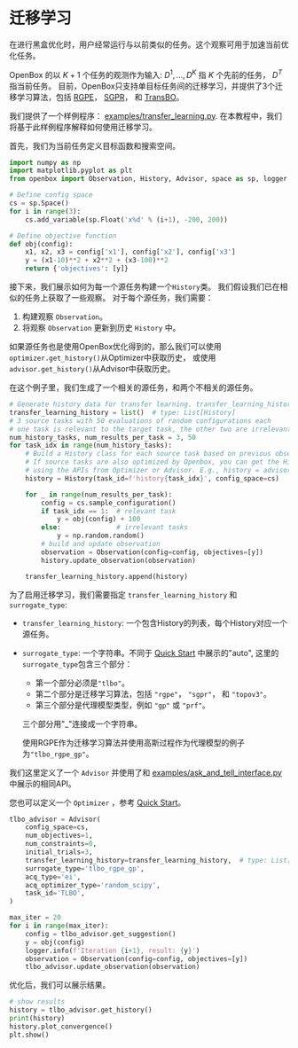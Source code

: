# 迁移学习

在进行黑盒优化时，用户经常运行与以前类似的任务。这个观察可用于加速当前优化任务。

OpenBox 的以 $K + 1$ 个任务的观测作为输入: $D^1, ..., D^K$ 指 $K$ 个先前的任务， $D^T$ 指当前任务。
目前，OpenBox只支持单目标任务间的迁移学习，并提供了3个迁移学习算法，包括
[RGPE](https://arxiv.org/abs/1802.02219)，
[SGPR](https://dl.acm.org/doi/abs/10.1145/3097983.3098043)， 和
[TransBO](https://arxiv.org/abs/2206.02663)。

我们提供了一个样例程序：
[examples/transfer_learning.py](https://github.com/PKU-DAIR/open-box/blob/master/examples/transfer_learning.py).
在本教程中，我们将基于此样例程序解释如何使用迁移学习。

首先，我们为当前任务定义目标函数和搜索空间。

```python
import numpy as np
import matplotlib.pyplot as plt
from openbox import Observation, History, Advisor, space as sp, logger

# Define config space
cs = sp.Space()
for i in range(3):
    cs.add_variable(sp.Float('x%d' % (i+1), -200, 200))

# Define objective function
def obj(config):
    x1, x2, x3 = config['x1'], config['x2'], config['x3']
    y = (x1-10)**2 + x2**2 + (x3-100)**2
    return {'objectives': [y]}
```

接下来，我们展示如何为每一个源任务构建一个`History`类。
我们假设我们已在相似的任务上获取了一些观察。
对于每个源任务，我们需要：
1) 构建观察 `Observation`。
2) 将观察 `Observation` 更新到历史 `History` 中。

如果源任务也是使用OpenBox优化得到的，那么我们可以使用`optimizer.get_history()`从Optimizer中获取历史，
或使用`advisor.get_history()`从Advisor中获取历史。

在这个例子里，我们生成了一个相关的源任务，和两个不相关的源任务。

```python
# Generate history data for transfer learning. transfer_learning_history requires a list of History.
transfer_learning_history = list()  # type: List[History]
# 3 source tasks with 50 evaluations of random configurations each
# one task is relevant to the target task, the other two are irrelevant
num_history_tasks, num_results_per_task = 3, 50
for task_idx in range(num_history_tasks):
    # Build a History class for each source task based on previous observations.
    # If source tasks are also optimized by Openbox, you can get the History by
    # using the APIs from Optimizer or Advisor. E.g., history = advisor.get_history()
    history = History(task_id=f'history{task_idx}', config_space=cs)

    for _ in range(num_results_per_task):
        config = cs.sample_configuration()
        if task_idx == 1:  # relevant task
            y = obj(config) + 100
        else:              # irrelevant tasks
            y = np.random.random()
        # build and update observation
        observation = Observation(config=config, objectives=[y])
        history.update_observation(observation)

    transfer_learning_history.append(history)
```

为了启用迁移学习，我们需要指定 `transfer_learning_history` 和 `surrogate_type`:
+ `transfer_learning_history`: 一个包含History的列表，每个History对应一个源任务。
+ `surrogate_type`: 一个字符串。不同于 [Quick Start](../quick_start/quick_start) 中展示的"auto",
  这里的`surrogate_type`包含三个部分：
  + 第一个部分必须是`"tlbo"`。
  + 第二个部分是迁移学习算法，包括 `"rgpe"`， `"sgpr"`， 和 `"topov3"`。
  + 第三个部分是代理模型类型，例如 `"gp"` 或 `"prf"`。
  
  三个部分用"_"连接成一个字符串。
  
  使用RGPE作为迁移学习算法并使用高斯过程作为代理模型的例子为`"tlbo_rgpe_gp"`。

我们这里定义了一个 `Advisor` 并使用了和
[examples/ask_and_tell_interface.py](https://github.com/PKU-DAIR/open-box/tree/master/examples/ask_and_tell_interface.py)
中展示的相同API。

您也可以定义一个 `Optimizer` ，参考 [Quick Start](../quick_start/quick_start)。

```python
tlbo_advisor = Advisor(
    config_space=cs,
    num_objectives=1,
    num_constraints=0,
    initial_trials=3,
    transfer_learning_history=transfer_learning_history,  # type: List[History]
    surrogate_type='tlbo_rgpe_gp',
    acq_type='ei',
    acq_optimizer_type='random_scipy',
    task_id='TLBO',
)

max_iter = 20
for i in range(max_iter):
    config = tlbo_advisor.get_suggestion()
    y = obj(config)
    logger.info(f'Iteration {i+1}, result: {y}')
    observation = Observation(config=config, objectives=[y])
    tlbo_advisor.update_observation(observation)
```

优化后，我们可以展示结果。

```python
# show results
history = tlbo_advisor.get_history()
print(history)
history.plot_convergence()
plt.show()
```
